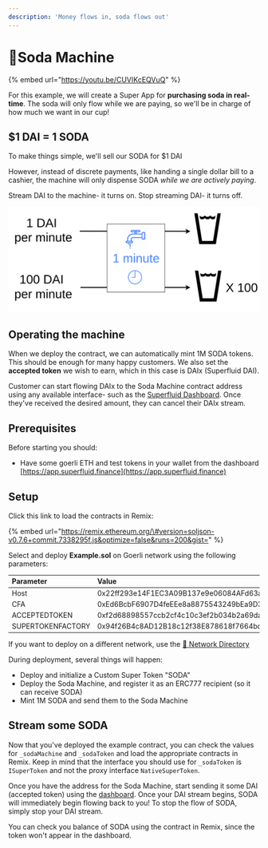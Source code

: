 ```yaml
---
description: 'Money flows in, soda flows out'
---
```


# 🥤Soda Machine

{% embed url="https://youtu.be/CUVIKcEQVuQ" %}

For this example, we will create a Super App for **purchasing soda in real-time**. The soda will only flow while we are paying, so we'll be in charge of how much we want in our cup!

## $1 DAI = 1 SODA

To make things simple, we'll sell our SODA for $1 DAI

However, instead of discrete payments, like handing a single dollar bill to a cashier, the machine will only dispense SODA _while we are actively paying_. 

Stream DAI to the machine- it turns on. Stop streaming DAI- it turns off.

![Streaming 100 DAI per minute means you&apos;ll have a lot of SODA very quickly](../../.gitbook/assets/flow-rate.png)

## Operating the machine

When we deploy the contract, we can automatically mint 1M SODA tokens. This should be enough for many happy customers. We also set the **accepted token** we wish to earn, which in this case is DAIx \(Superfluid DAI\). 

Customer can start flowing DAIx to the Soda Machine contract address using any available interface- such as the [Superfluid Dashboard](https://app.superfluid.finance/). Once they've received the desired amount, they can cancel their DAIx stream.

## Prerequisites

Before starting you should: 

* Have some goerli ETH and test tokens in your wallet from the dashboard [https://app.superfluid.finance](https://app.superfluid.finance)

## Setup

Click this link to load the contracts in Remix:

{% embed url="https://remix.ethereum.org/\#version=soljson-v0.7.6+commit.7338295f.js&optimize=false&runs=200&gist=" %}

Select and deploy **Example.sol** on Goerli network using the following parameters:

| Parameter | Value |
| :--- | :--- |
| Host | 0x22ff293e14F1EC3A09B137e9e06084AFd63adDF9 |
| CFA | 0xEd6BcbF6907D4feEEe8a8875543249bEa9D308E8 |
| ACCEPTEDTOKEN | 0xf2d68898557ccb2cf4c10c3ef2b034b2a69dad00 |
| SUPERTOKENFACTORY | 0x94f26B4c8AD12B18c12f38E878618f7664bdcCE2 |

If you want to deploy on a different network, use the [🔗 Network Directory](../../networks/networks.md)

During deployment, several things will happen:

* Deploy and initialize a Custom Super Token "SODA"
* Deploy the Soda Machine, and register it as an ERC777 recipient \(so it can receive SODA\)
* Mint 1M SODA and send them to the Soda Machine

## Stream some SODA

Now that you've deployed the example contract, you can check the values for `_sodaMachine` and `_sodaToken` and load the appropriate contracts in Remix. Keep in mind that the interface you should use for `_sodaToken` is `ISuperToken` and not the proxy interface `NativeSuperToken`.  

Once you have the address for the Soda Machine, start sending it some DAI \(accepted token\) using the [dashboard](https://app.superfluid.finance/). Once your DAI stream begins, SODA will immediately begin flowing back to you! To stop the flow of SODA, simply stop your DAI stream.

You can check you balance of SODA using the contract in Remix, since the token won't appear in the dashboard.

